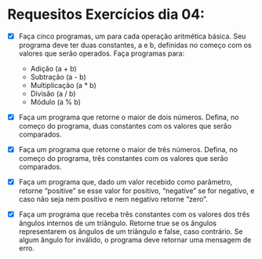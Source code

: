 # Requesitos Exercícios dia 04:

- [X] Faça cinco programas, um para cada operação aritmética básica. Seu programa deve ter duas constantes, a e b, definidas no começo com os valores que serão operados. Faça programas para:

    - Adição (a + b)
    - Subtração (a - b)
    - Multiplicação (a * b)
    - Divisão (a / b)
    - Módulo (a % b)

- [X] Faça um programa que retorne o maior de dois números. Defina, no começo do programa, duas constantes com os valores que serão comparados.

- [X] Faça um programa que retorne o maior de três números. Defina, no começo do programa, três constantes com os valores que serão comparados.

- [X] Faça um programa que, dado um valor recebido como parâmetro, retorne “positive” se esse valor for positivo, “negative” se for negativo, e caso não seja nem positivo e nem negativo retorne “zero”.

- [X] Faça um programa que receba três constantes com os valores dos três ângulos internos de um triângulo. Retorne true se os ângulos representarem os ângulos de um triângulo e false, caso contrário. Se algum ângulo for inválido, o programa deve retornar uma mensagem de erro.